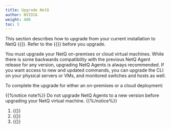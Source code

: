 ```yaml
---
title: Upgrade NetQ
author: NVIDIA
weight: 400
toc: 3
---
```

This section describes how to upgrade from your current installation to NetQ {{<version>}}. Refer to the {{<link title="NVIDIA NetQ 4.7 Release Notes" text="release notes">}} before you upgrade.

You must upgrade your NetQ on-premises or cloud virtual machines. While there is some backwards compatibility with the previous NetQ Agent release for any version, upgrading NetQ Agents is always recommended. If you want access to new and updated commands, you can upgrade the CLI on your physical servers or VMs, and monitored switches and hosts as well.

To complete the upgrade for either an on-premises or a cloud deployment:

{{%notice note%}}
Do not upgrade NetQ Agents to a new version before upgrading your NetQ virtual machine.
{{%/notice%}}

1. {{<link title="Upgrade NetQ Virtual Machines">}}
2. {{<link title="Upgrade NetQ Agents">}}
3. {{<link title="Upgrade NetQ CLI">}}
